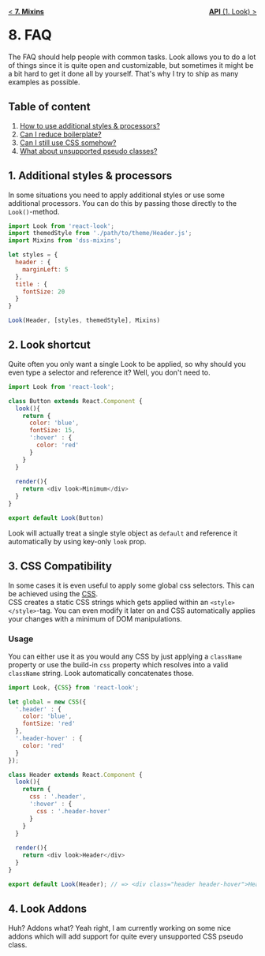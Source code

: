 <div style="float:left"><a href="Mixins.md">< <b>7. Mixins</b></a></div>
<div style="float:right"><a href="api/Look.md"><b>API</b> (1. Look) ></a></div>

# 8. FAQ
The FAQ should help people with common tasks. Look allows you to do a lot of things since it is quite open and customizable, but sometimes it might be a bit hard to get it done all by yourself. That's why I try to ship as many examples as possible.

## Table of content
1. [How to use additional styles & processors?](#1-additional-styles--processors)
2. [Can I reduce boilerplate?](#2-look-shortcut)
3. [Can I still use CSS somehow?](#3-css-compatibility)
4. [What about unsupported pseudo classes?](#4-look-addons)

## 1. Additional styles & processors
In some situations you need to apply additional styles or use some additional processors. You can do this by passing those directly to the `Look()`-method.

```javascript
import Look from 'react-look';
import themedStyle from './path/to/theme/Header.js';
import Mixins from 'dss-mixins';

let styles = {
  header : {
    marginLeft: 5
  },
  title : {
    fontSize: 20
  }
}

Look(Header, [styles, themedStyle], Mixins)
```

## 2. Look shortcut
Quite often you only want a single Look to be applied, so why should you even type a selector and reference it? Well, you don't need to.

```javascript
import Look from 'react-look';

class Button extends React.Component {
  look(){
    return {
      color: 'blue',
      fontSize: 15,
      ':hover' : {
        color: 'red'
      }
    }
  }
  
  render(){
    return <div look>Minimum</div>
  }
}

export default Look(Button)
```
Look will actually treat a single style object as `default` and reference it automatically by using key-only `look` prop.

## 3. CSS Compatibility
In some cases it is even useful to apply some global css selectors. This can be achieved using the [CSS](api/CSS.md).  <br>CSS creates a static CSS strings which gets applied within an `<style></style>`-tag. You can even modify it later on and CSS automatically applies your changes with a minimum of DOM manipulations.

### Usage
You can either use it as you would any CSS by just applying a `className` property or use the build-in `css` property which resolves into a valid `className` string. Look automatically concatenates those.
```javascript
import Look, {CSS} from 'react-look';

let global = new CSS({
  '.header' : {
    color: 'blue',
    fontSize: 'red'
  },
  '.header-hover' : {
    color: 'red'
  }
});

class Header extends React.Component {
  look(){
    return {
      css : '.header',
      ':hover' : {
        css : '.header-hover'
      }
    }
  }
  
  render(){
    return <div look>Header</div>
  }
}

export default Look(Header); // => <div class="header header-hover">Header</div>
```

## 4. Look Addons
Huh? Addons what? Yeah right, I am currently working on some nice addons which will add support for quite every unsupported CSS pseudo class. 